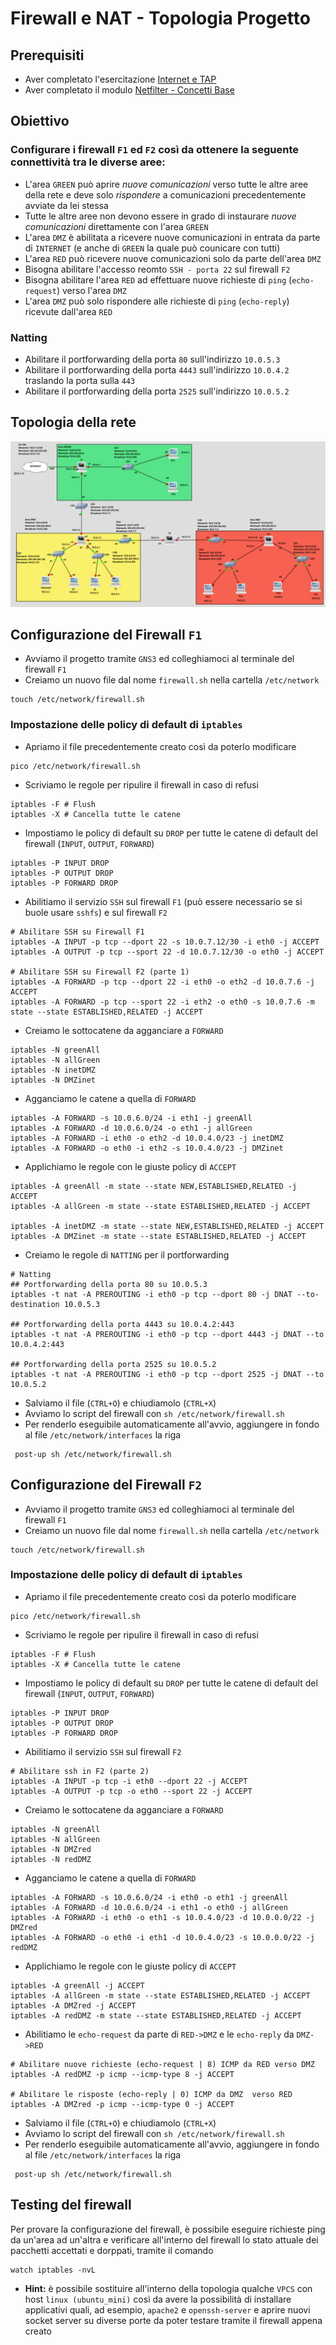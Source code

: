 # Firewall e NAT - Topologia Progetto

## Prerequisiti
- Aver completato l'esercitazione [Internet e TAP](https://github.com/fpacenza/Fondamenti-di-Reti-e-Sicurezza-Informatica/tree/main/Internet%20e%20TAP)
- Aver completato il modulo [Netfilter - Concetti Base](https://github.com/fpacenza/Fondamenti-di-Reti-e-Sicurezza-Informatica/tree/main/Netfilter)

## Obiettivo
### Configurare i firewall `F1` ed `F2` così da ottenere la seguente connettività tra le diverse aree:
- L'area `GREEN` può aprire *nuove comunicazioni* verso tutte le altre aree della rete e deve solo *rispondere* a comunicazioni precedentemente avviate da lei stessa
- Tutte le altre aree non devono essere in grado di instaurare *nuove comunicazioni* direttamente con l'area `GREEN`
- L'area `DMZ` è abilitata a ricevere nuove comunicazioni in entrata da parte di `INTERNET` (e anche di `GREEN` la quale può counicare con tutti)
- L'area `RED` può ricevere nuove comunicazioni solo da parte dell'area `DMZ`
- Bisogna abilitare l'accesso reomto `SSH - porta 22` sul firewall `F2`
- Bisogna abilitare l'area `RED` ad effettuare nuove richieste di `ping` (`echo-request`) verso l'area `DMZ`
- L'area `DMZ` può solo rispondere alle richieste di `ping` (`echo-reply`) ricevute dall'area `RED` 

### Natting
- Abilitare il portforwarding della porta `80` sull'indirizzo `10.0.5.3`
- Abilitare il portforwarding della porta `4443` sull'indirizzo `10.0.4.2` traslando la porta sulla `443`
- Abilitare il portforwarding della porta `2525` sull'indirizzo `10.0.5.2`

## Topologia della rete
![alt text](https://github.com/fpacenza/Fondamenti-di-Reti-e-Sicurezza-Informatica/blob/main/Routing/project_topology_gns3.png?raw=true)

## Configurazione del Firewall `F1`
- Avviamo il progetto tramite `GNS3` ed colleghiamoci al terminale del firewall `F1`
- Creiamo un nuovo file dal nome `firewall.sh` nella cartella `/etc/network`
```console
touch /etc/network/firewall.sh
```

### Impostazione delle policy di default di `iptables`
- Apriamo il file precedentemente creato così da poterlo modificare
```console
pico /etc/network/firewall.sh
```

- Scriviamo le regole per ripulire il firewall in caso di refusi
```console
iptables -F # Flush
iptables -X # Cancella tutte le catene
```

- Impostiamo le policy di default su `DROP` per tutte le catene di default del firewall (`INPUT`, `OUTPUT`, `FORWARD`) 
```console
iptables -P INPUT DROP
iptables -P OUTPUT DROP
iptables -P FORWARD DROP
```

- Abilitiamo il servizio `SSH` sul firewall `F1` (può essere necessario se si buole usare `sshfs`) e sul firewall `F2` 
```console
# Abilitare SSH su Firewall F1
iptables -A INPUT -p tcp --dport 22 -s 10.0.7.12/30 -i eth0 -j ACCEPT
iptables -A OUTPUT -p tcp --sport 22 -d 10.0.7.12/30 -o eth0 -j ACCEPT

# Abilitare SSH su Firewall F2 (parte 1)
iptables -A FORWARD -p tcp --dport 22 -i eth0 -o eth2 -d 10.0.7.6 -j ACCEPT
iptables -A FORWARD -p tcp --sport 22 -i eth2 -o eth0 -s 10.0.7.6 -m state --state ESTABLISHED,RELATED -j ACCEPT
```

- Creiamo le sottocatene da agganciare a `FORWARD`
```console
iptables -N greenAll
iptables -N allGreen
iptables -N inetDMZ
iptables -N DMZinet
```

- Agganciamo le catene a quella di `FORWARD`
```console
iptables -A FORWARD -s 10.0.6.0/24 -i eth1 -j greenAll
iptables -A FORWARD -d 10.0.6.0/24 -o eth1 -j allGreen
iptables -A FORWARD -i eth0 -o eth2 -d 10.0.4.0/23 -j inetDMZ
iptables -A FORWARD -o eth0 -i eth2 -s 10.0.4.0/23 -j DMZinet
```

- Applichiamo le regole con le giuste policy di `ACCEPT`
```console
iptables -A greenAll -m state --state NEW,ESTABLISHED,RELATED -j ACCEPT
iptables -A allGreen -m state --state ESTABLISHED,RELATED -j ACCEPT

iptables -A inetDMZ -m state --state NEW,ESTABLISHED,RELATED -j ACCEPT
iptables -A DMZinet -m state --state ESTABLISHED,RELATED -j ACCEPT
```

- Creiamo le regole di `NATTING` per il portforwarding
```console
# Natting
## Portforwarding della porta 80 su 10.0.5.3
iptables -t nat -A PREROUTING -i eth0 -p tcp --dport 80 -j DNAT --to-destination 10.0.5.3

## Portforwarding della porta 4443 su 10.0.4.2:443
iptables -t nat -A PREROUTING -i eth0 -p tcp --dport 4443 -j DNAT --to 10.0.4.2:443

## Portforwarding della porta 2525 su 10.0.5.2
iptables -t nat -A PREROUTING -i eth0 -p tcp --dport 2525 -j DNAT --to 10.0.5.2
```

- Salviamo il file (`CTRL+O`) e chiudiamolo (`CTRL+X`)
- Avviamo lo script del firewall con `sh /etc/network/firewall.sh`
- Per renderlo eseguibile automaticamente all'avvio, aggiungere in fondo al file `/etc/network/interfaces` la riga
```console
 post-up sh /etc/network/firewall.sh
```

## Configurazione del Firewall `F2`
- Avviamo il progetto tramite `GNS3` ed colleghiamoci al terminale del firewall `F1`
- Creiamo un nuovo file dal nome `firewall.sh` nella cartella `/etc/network`
```console
touch /etc/network/firewall.sh
```

### Impostazione delle policy di default di `iptables`
- Apriamo il file precedentemente creato così da poterlo modificare
```console
pico /etc/network/firewall.sh
```

- Scriviamo le regole per ripulire il firewall in caso di refusi
```console
iptables -F # Flush
iptables -X # Cancella tutte le catene
```

- Impostiamo le policy di default su `DROP` per tutte le catene di default del firewall (`INPUT`, `OUTPUT`, `FORWARD`) 
```console
iptables -P INPUT DROP
iptables -P OUTPUT DROP
iptables -P FORWARD DROP
```

- Abilitiamo il servizio `SSH` sul firewall `F2` 
```console
# Abilitare ssh in F2 (parte 2)
iptables -A INPUT -p tcp -i eth0 --dport 22 -j ACCEPT 
iptables -A OUTPUT -p tcp -o eth0 --sport 22 -j ACCEPT 
```

- Creiamo le sottocatene da agganciare a `FORWARD`
```console
iptables -N greenAll
iptables -N allGreen
iptables -N DMZred
iptables -N redDMZ
```

- Agganciamo le catene a quella di `FORWARD`
```console
iptables -A FORWARD -s 10.0.6.0/24 -i eth0 -o eth1 -j greenAll
iptables -A FORWARD -d 10.0.6.0/24 -i eth1 -o eth0 -j allGreen
iptables -A FORWARD -i eth0 -o eth1 -s 10.0.4.0/23 -d 10.0.0.0/22 -j DMZred
iptables -A FORWARD -o eth0 -i eth1 -d 10.0.4.0/23 -s 10.0.0.0/22 -j redDMZ
```

- Applichiamo le regole con le giuste policy di `ACCEPT`
```console
iptables -A greenAll -j ACCEPT
iptables -A allGreen -m state --state ESTABLISHED,RELATED -j ACCEPT
iptables -A DMZred -j ACCEPT
iptables -A redDMZ -m state --state ESTABLISHED,RELATED -j ACCEPT
```

- Abilitiamo le `echo-request` da parte di `RED->DMZ` e le `echo-reply` da `DMZ->RED`
```console
# Abilitare nuove richieste (echo-request | 8) ICMP da RED verso DMZ
iptables -A redDMZ -p icmp --icmp-type 8 -j ACCEPT

# Abilitare le risposte (echo-reply | 0) ICMP da DMZ  verso RED
iptables -A DMZred -p icmp --icmp-type 0 -j ACCEPT
```

- Salviamo il file (`CTRL+O`) e chiudiamolo (`CTRL+X`)
- Avviamo lo script del firewall con `sh /etc/network/firewall.sh`
- Per renderlo eseguibile automaticamente all'avvio, aggiungere in fondo al file `/etc/network/interfaces` la riga
```console
 post-up sh /etc/network/firewall.sh
```


## Testing del firewall
Per provare la configurazione del firewall, è possibile eseguire richieste ping da un'area ad un'altra e verificare all'interno del firewall lo stato attuale dei pacchetti accettati e dorppati, tramite il comando 
```console
watch iptables -nvL
```
- **Hint:** è possibile sostituire all'interno della topologia qualche `VPCS` con host `linux (ubuntu_mini)` così da avere la possibilità di installare applicativi quali, ad esempio, `apache2` e `openssh-server` e aprire nuovi socket server su diverse porte da poter testare tramite il firewall appena creato
